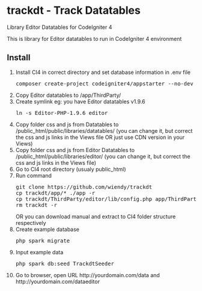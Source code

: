 # trackdt - Track Datatables
Library Editor Datatables for CodeIgniter 4

This is library for Editor datatables to run in CodeIgniter 4 environment

<h2>Install</h2>
<ol>
  <li>Install CI4 in correct directory and set database information in .env file<pre>composer create-project codeigniter4/appstarter --no-dev public_html</pre></li>
  <li>Copy Editor datatables to /app/ThirdParty/</li>
  <li>Create symlink eg: you have Editor datatables v1.9.6<pre>ln -s Editor-PHP-1.9.6 editor</pre></li>
  <li>Copy folder css and js from Datatables to /public_html/public/libraries/datatables/ (you can change it, 
    but correct the css and js links in the Views file OR just use CDN version in your Views)</li>
  <li>Copy folder css and js from Editor Datatables to /public_html/public/libraries/editor/ (you can change it, 
    but correct the css and js links in the Views file)</li>
  <li>Go to CI4 root directory (usualy public_html)</li>
  <li>Run command <pre>git clone https://github.com/wiendy/trackdt<br>cp trackdt/app/* ./app -r<br>cp trackdt/ThirdParty/editor/lib/config.php app/ThirdParty/editor/lib <br>rm trackdt -r</pre> 
    OR you can download manual and extract to CI4 folder structure respectively</li>
  <li>Create example database <pre>php spark migrate</pre></li>
  <li>Input example data <pre>php spark db:seed TrackdtSeeder</pre></li>
  <li>Go to browser, open URL http://yourdomain.com/data and http://yourdomain.com/dataeditor</li>
</ol>
